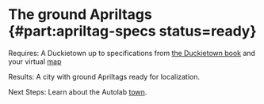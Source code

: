 # The ground Apriltags {#part:apriltag-specs status=ready}

<div class='requirements' markdown="1">

Requires: A Duckietown up to specifications from [the Duckietown book](+opmanual_duckietown#book) and your virtual [map](#autolab-map-making)

Results: A city with ground Apriltags ready for localization.

Next Steps: Learn about the Autolab [town](#autolab-town).
</div>

<minitoc/>
